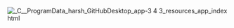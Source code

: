 ![_C__ProgramData_harsh_GitHubDesktop_app-3 4 3_resources_app_index html](https://github.com/user-attachments/assets/feebcfd2-8189-4d21-a642-6e0e115c876d)
